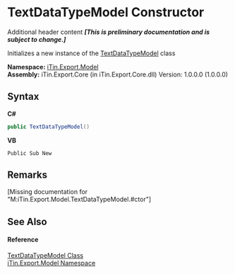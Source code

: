 # TextDataTypeModel Constructor 
Additional header content _**\[This is preliminary documentation and is subject to change.\]**_

Initializes a new instance of the <a href="426e53eb-39f2-6d02-4101-18397f9d2189">TextDataTypeModel</a> class

**Namespace:**&nbsp;<a href="ef57ffcc-e95e-b212-5a46-9aa6f5a3511f">iTin.Export.Model</a><br />**Assembly:**&nbsp;iTin.Export.Core (in iTin.Export.Core.dll) Version: 1.0.0.0 (1.0.0.0)

## Syntax

**C#**<br />
``` C#
public TextDataTypeModel()
```

**VB**<br />
``` VB
Public Sub New
```


## Remarks
\[Missing <remarks> documentation for "M:iTin.Export.Model.TextDataTypeModel.#ctor"\]

## See Also


#### Reference
<a href="426e53eb-39f2-6d02-4101-18397f9d2189">TextDataTypeModel Class</a><br /><a href="ef57ffcc-e95e-b212-5a46-9aa6f5a3511f">iTin.Export.Model Namespace</a><br />